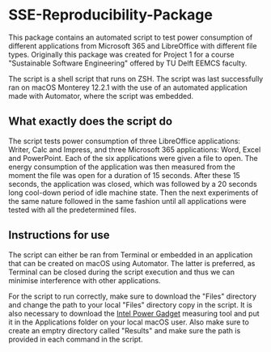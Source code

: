 # SSE-Reproducibility-Package

This package contains an automated script to test power consumption of different applications from Microsoft 365 and LibreOffice with different file types. Originally this package was created for Project 1 for a course "Sustainable Software Engineering" offered by TU Delft EEMCS faculty.

The script is a shell script that runs on ZSH. The script was last successfully ran on macOS Monterey 12.2.1 with the use of an automated application made with Automator, where the script was embedded.

## What exactly does the script do
The script tests power consumption of three LibreOffice applications: Writer, Calc and Impress, and three Microsoft 365 applications: Word, Excel and PowerPoint.
Each of the six applications were given a file to open. The energy consumption of the application was then measured from the moment the file was open for a duration of 15 seconds. After these 15 seconds, the application was closed, which was followed by a 20 seconds long cool-down period of idle machine state. Then the next experiments of the same nature followed in the same fashion until all applications were tested with all the predetermined files. 

## Instructions for use
The script can either be ran from Terminal or embedded in an application that can be created on macOS using Automator. The latter is preferred, as Terminal can be closed during the script execution and thus we can minimise interference with other applications.

For the script to run correctly, make sure to download the "Files" directory and change the path to your local "Files" directory copy in the script. It is also necessary to download the [Intel Power Gadget](https://www.intel.com/content/www/us/en/developer/articles/tool/power-gadget.html) measuring tool and put it in the Applications folder on your local macOS user. Also make sure to create an emptry directory called "Results" and make sure the path is provided in each command in the script.
